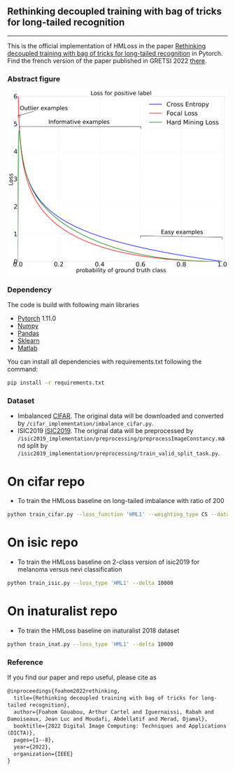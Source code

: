 ## Rethinking decoupled training with bag of tricks for long-tailed recognition
_________________

This is the official implementation of HMLoss in the paper [Rethinking decoupled training with bag of tricks for long-tailed recognition](https:) in Pytorch.
Find the french version of the paper published in GRETSI 2022 [there](https://hal.archives-ouvertes.fr/hal-03725510).
### Abstract figure

![Alt text](ressources/images/abstract_figure.png?raw=true "HMLoss")
### Dependency
The code is build with following main libraries
- [Pytorch](https://www.tensorflow.org) 1.11.0
- [Numpy](https://numpy.org/) 
- [Pandas](https://pandas.pydata.org/)
- [Sklearn](https://scikit-learn.org/stable/)
- [Matlab](https://ch.mathworks.com/fr/products/matlab.html)

You can install all dependencies with requirements.txt following the command:
```bash
pip install -r requirements.txt 
```


### Dataset
- Imbalanced [CIFAR](https://www.cs.toronto.edu/~kriz/cifar.html). The original data will be downloaded and converted by `/cifar_implementation/imbalance_cifar.py`.
- ISIC2019 [ISIC2019](https://challenge2019.isic-archive.com/). The original data will be preprocessed by `/isic2019_implementation/preprocessing/preprocessImageConstancy.m`and split by `/isic2019_implementation/preprocessing/train_valid_split_task.py`.


# On cifar repo
- To train the HMLoss baseline on long-tailed imbalance with ratio of 200 

```bash
python train_cifar.py --loss_function 'HML1' --weighting_type CS --dataset_name 'cifar100' --imb_type 'exp' --imb_ratio 0.02 --gpu 0 
```

# On isic repo
- To train the HMLoss baseline on 2-class version of isic2019 for melanoma versus nevi classification

```bash
python train_isic.py --loss_type 'HML1' --delta 10000   
```
# On inaturalist repo
- To train the HMLoss baseline on inaturalist 2018 dataset

```bash
python train_inat.py --loss_type 'HML1' --delta 10000   
```

### Reference

If you find our paper and repo useful, please cite as

```
@inproceedings{foahom2022rethinking,
  title={Rethinking decoupled training with bag of tricks for long-tailed recognition},
  author={Foahom Gouabou, Arthur Cartel and Iguernaissi, Rabah and Damoiseaux, Jean Luc and Moudafi, Abdellatif and Merad, Djamal},
  booktitle={2022 Digital Image Computing: Techniques and Applications (DICTA)},
  pages={1--8},
  year={2022},
  organization={IEEE}
}

